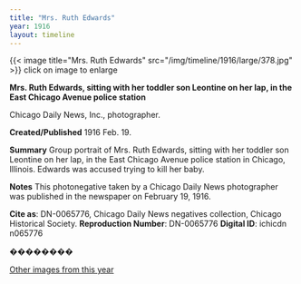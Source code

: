 ```yaml
---
title: "Mrs. Ruth Edwards"
year: 1916
layout: timeline
---
```


{{< image title="Mrs. Ruth Edwards" src="/img/timeline/1916/large/378.jpg" >}}
click on image to enlarge

__**Mrs. Ruth Edwards, sitting with her toddler son Leontine on her lap, in the East Chicago Avenue police station**__

Chicago Daily News, Inc., photographer.

**Created/Published**
1916 Feb. 19.

**Summary**
Group portrait of Mrs. Ruth Edwards, sitting with her toddler son Leontine on her lap, in the East Chicago Avenue police station in Chicago, Illinois. Edwards was accused trying to kill her baby.

**Notes**
This photonegative taken by a Chicago Daily News photographer was published in the newspaper on February 19, 1916.

__Cite as__: DN-0065776, Chicago Daily News negatives collection, Chicago Historical Society.
__Reproduction Number__: DN-0065776
__Digital ID__: ichicdn n065776

��������  

[Other images from this year](/historical/timeline/1916)
